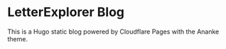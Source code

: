 # LetterExplorer Blog

This is a Hugo static blog powered by Cloudflare Pages with the Ananke theme.
